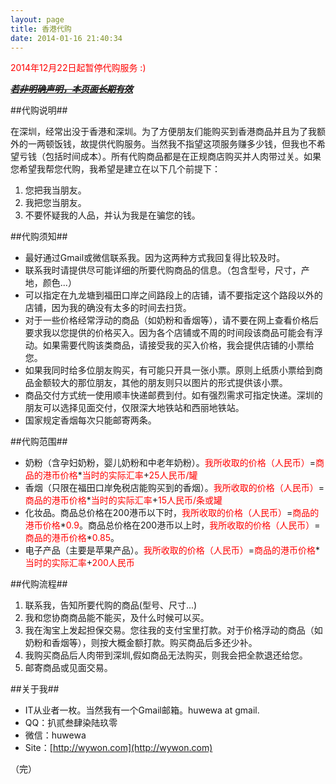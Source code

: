 ```yaml
---
layout: page
title: 香港代购
date: 2014-01-16 21:40:34
---
```


<font color="red">2014年12月22日起暂停代购服务 :) </font>

<del>*<u><b>若非明确声明，本页面长期有效</b></u>*</del>

##代购说明##

在深圳，经常出没于香港和深圳。为了方便朋友们能购买到香港商品并且为了我额外的一两顿饭钱，故提供代购服务。当然我不指望这项服务赚多少钱，但我也不希望亏钱（包括时间成本）。所有代购商品都是在正规商店购买并人肉带过关。如果您希望我帮您代购，我希望是建立在以下几个前提下：

1. 您把我当朋友。
2. 我把您当朋友。
3. 不要怀疑我的人品，并认为我是在骗您的钱。

##代购须知##

- 最好通过Gmail或微信联系我。因为这两种方式我回复得比较及时。
- 联系我时请提供尽可能详细的所要代购商品的信息。（包含型号，尺寸，产地，颜色...）
- 可以指定在九龙塘到福田口岸之间路段上的店铺，请不要指定这个路段以外的店铺，因为我的确没有太多的时间去扫货。
- 对于一些价格经常浮动的商品（如奶粉和香烟等），请不要在网上查看价格后要求我以您提供的价格买入。因为各个店铺或不周的时间段该商品可能会有浮动。如果需要代购该类商品，请接受我的买入价格，我会提供店铺的小票给您。
- 如果我同时给多位朋友购买，有可能只开具一张小票。原则上纸质小票给到商品金额较大的那位朋友，其他的朋友则只以图片的形式提供该小票。
- 商品交付方式统一使用顺丰快递邮费到付。如有强烈需求可指定快递。深圳的朋友可以选择见面交付，仅限深大地铁站和西丽地铁站。
- 国家规定香烟每次只能邮寄两条。

##代购范围##

- 奶粉（含孕妇奶粉，婴儿奶粉和中老年奶粉）。<font color="red">我所收取的价格（人民币）</font>=<font color="red">商品的港币价格</font>*<font color="red">当时的实际汇率</font>+<font color="red">25人民币/罐</font>
- 香烟（只限在福田口岸免税店能购买到的香烟）。<font color="red">我所收取的价格（人民币）</font>=<font color="red">商品的港币价格</font>*<font color="red">当时的实际汇率</font>+<font color="red">15人民币/条或罐</font>
- 化妆品。商品总价格在200港币以下时，<font color="red">我所收取的价格（人民币）</font>=<font color="red">商品的港币价格</font>\*<font color="red">0.9</font>。商品总价格在200港币以上时，<font color="red">我所收取的价格（人民币）</font>=<font color="red">商品的港币价格</font>\*<font color="red">0.85</font>。
- 电子产品（主要是苹果产品）。<font color="red">我所收取的价格（人民币）</font>=<font color="red">商品的港币价格</font>*<font color="red">当时的实际汇率</font>+<font color="red">200人民币</font>

##代购流程##

1. 联系我，告知所要代购的商品(型号、尺寸...)
2. 我和您协商商品能不能买，及什么时候可以买。
3. 我在淘宝上发起担保交易。您往我的支付宝里打款。对于价格浮动的商品（如奶粉和香烟等），则按大概金额打款。购买商品后多还少补。
4. 我购买商品后人肉带到深圳,假如商品无法购买，则我会把全款退还给您。
5. 邮寄商品或见面交易。

##关于我##

- IT从业者一枚。当然我有一个Gmail邮箱。huwewa at gmail.
- QQ：扒贰叁肆染陆玖零
- 微信：huwewa
- Site：[http://wywon.com](http://wywon.com)

（完）
